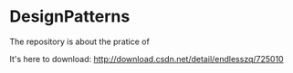 # DesignPatterns
The repository is about the pratice of <HeadFirst Design Patterns>

It's here to download:
http://download.csdn.net/detail/endlesszq/725010
